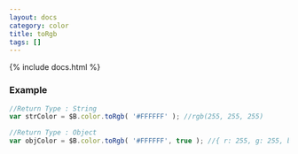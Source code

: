 ```yaml
---
layout: docs
category: color
title: toRgb
tags: []
---
```


{% include docs.html %}

### Example
```js
//Return Type : String
var strColor = $B.color.toRgb( '#FFFFFF' ); //rgb(255, 255, 255)

//Return Type : Object
var objColor = $B.color.toRgb( '#FFFFFF', true ); //{ r: 255, g: 255, b: 255 }
```